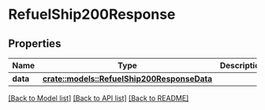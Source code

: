 # RefuelShip200Response

## Properties

Name | Type | Description | Notes
------------ | ------------- | ------------- | -------------
**data** | [**crate::models::RefuelShip200ResponseData**](refuel_ship_200_response_data.md) |  | 

[[Back to Model list]](../README.md#documentation-for-models) [[Back to API list]](../README.md#documentation-for-api-endpoints) [[Back to README]](../README.md)


